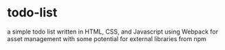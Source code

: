 # todo-list
a simple todo list written in HTML, CSS, and Javascript using Webpack for asset management with some potential for external libraries from npm
